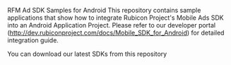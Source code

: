 RFM Ad SDK Samples for Android
This repository contains sample applications that show how to integrate Rubicon Project's Mobile Ads SDK into an Android Application Project. Please refer to our developer portal (http://dev.rubiconproject.com/docs/Mobile_SDK_for_Android) for detailed integration guide.

You can download our latest SDKs from this repository